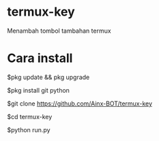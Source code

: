 # termux-key
Menambah tombol tambahan termux


# Cara install

$pkg update && pkg upgrade

$pkg install git python

$git clone https://github.com/Ainx-BOT/termux-key

$cd termux-key

$python run.py
